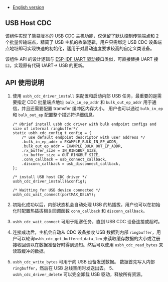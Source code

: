 * [English version](./README.md)

## USB Host CDC

该组件实现了简易版本的 USB CDC 主机功能，仅保留了默认控制传输端点和 2 个批量传输端点，精简了 USB 主机的枚举逻辑，用户只需绑定 USB CDC 设备端点地址即可实现快速的初始化，适用于对启动速度要求较高的自定义类设备。

该组件 API 的设计逻辑与 [ESP-IDF UART 驱动](https://docs.espressif.com/projects/esp-idf/en/latest/esp32s2/api-reference/peripherals/uart.html)接口类似，可直接替换 UART 接口，实现原有代码 UART-> USB 的更新。

## API 使用说明

1. 使用 `usbh_cdc_driver_install` 来配置和启动内部 USB 任务，最重要的是需要指定 CDC 批量端点地址 `bulk_in_ep_addr` 和 `bulk_out_ep_addr` 用于通信，并且还需要配置 tramsfer 缓冲区内存大小。 用户也可以通过 `bulk_in_ep` 和 `bulk_out_ep` 配置整个描述符详细信息。

    ```
    /* @brief install usbh cdc driver with bulk endpoint configs and size of internal ringbuffer*/
    static usbh_cdc_config_t config = {
        /* use default endpoint descriptor with user address */
        .bulk_in_ep_addr = EXAMPLE_BULK_IN_EP_ADDR,
        .bulk_out_ep_addr = EXAMPLE_BULK_OUT_EP_ADDR,
        .rx_buffer_size = IN_RINGBUF_SIZE,
        .tx_buffer_size = OUT_RINGBUF_SIZE,
        .conn_callback = usb_connect_callback,
        .disconn_callback = usb_disconnect_callback,
    };

    /* install USB host CDC driver */
    usbh_cdc_driver_install(&config);

    /* Waitting for USB device connected */
    usbh_cdc_wait_connect(portMAX_DELAY);
    ```

2. 初始化成功以后，内部状态机会自动处理 USB 的热插拔，用户也可以在初始化时配置热插拔相关回调函数 `conn_callback` 和 `disconn_callback`。
3. `usbh_cdc_wait_connect` 可用于阻塞任务，直到 USB CDC 设备连接或超时。
4. 连接成功后，主机会自动从 CDC 设备接收 USB 数据到内部 `ringbuffer`，用户可以轮询`usbh_cdc_get_buffered_data_len` 来读取缓存数据的大小或注册接收回调以在数据准备好时得到通知。然后可以使用 `usbh_cdc_read_bytes` 来读取缓冲的数据。
5. `usbh_cdc_write_bytes` 可用于向 USB 设备发送数据。 数据首先写入内部 `ringbuffer`，然后在 USB 总线空闲时发送出去。
5、`usbh_cdc_driver_delete` 可以完全卸载 USB 驱动，释放所有资源。
